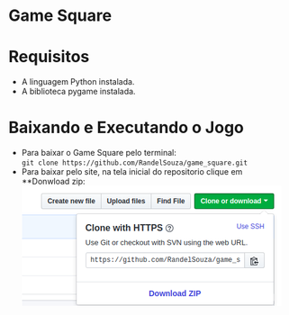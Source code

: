 # Game Square

# Requisitos
* A linguagem Python instalada.
* A biblioteca pygame instalada.

# Baixando e Executando o Jogo
* Para baixar o Game Square pelo terminal: </br>
`git clone https://github.com/RandelSouza/game_square.git`
* Para baixar pelo site, na tela inicial do repositorio clique em **Donwload zip: </br>
![alt text](https://github.com/RandelSouza/game_square/blob/master/Jogo_Square/readmeImage/gitgamesquare.png)


